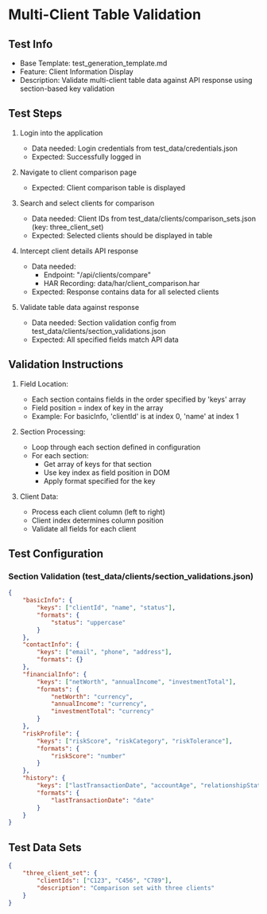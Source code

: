 # Multi-Client Table Validation

## Test Info
- Base Template: test_generation_template.md
- Feature: Client Information Display
- Description: Validate multi-client table data against API response using section-based key validation

## Test Steps
1. Login into the application
   - Data needed: Login credentials from test_data/credentials.json
   - Expected: Successfully logged in

2. Navigate to client comparison page
   - Expected: Client comparison table is displayed

3. Search and select clients for comparison
   - Data needed: Client IDs from test_data/clients/comparison_sets.json (key: three_client_set)
   - Expected: Selected clients should be displayed in table

4. Intercept client details API response
   - Data needed: 
     - Endpoint: "/api/clients/compare"
     - HAR Recording: data/har/client_comparison.har
   - Expected: Response contains data for all selected clients

5. Validate table data against response
   - Data needed: Section validation config from test_data/clients/section_validations.json
   - Expected: All specified fields match API data

## Validation Instructions
1. Field Location:
   - Each section contains fields in the order specified by 'keys' array
   - Field position = index of key in the array
   - Example: For basicInfo, 'clientId' is at index 0, 'name' at index 1

2. Section Processing:
   - Loop through each section defined in configuration
   - For each section:
     - Get array of keys for that section
     - Use key index as field position in DOM
     - Apply format specified for the key

3. Client Data:
   - Process each client column (left to right)
   - Client index determines column position
   - Validate all fields for each client



## Test Configuration
### Section Validation (test_data/clients/section_validations.json)
```json
{
    "basicInfo": {
        "keys": ["clientId", "name", "status"],
        "formats": {
            "status": "uppercase"
        }
    },
    "contactInfo": {
        "keys": ["email", "phone", "address"],
        "formats": {}
    },
    "financialInfo": {
        "keys": ["netWorth", "annualIncome", "investmentTotal"],
        "formats": {
            "netWorth": "currency",
            "annualIncome": "currency",
            "investmentTotal": "currency"
        }
    },
    "riskProfile": {
        "keys": ["riskScore", "riskCategory", "riskTolerance"],
        "formats": {
            "riskScore": "number"
        }
    },
    "history": {
        "keys": ["lastTransactionDate", "accountAge", "relationshipStatus"],
        "formats": {
            "lastTransactionDate": "date"
        }
    }
}
```

## Test Data Sets
```json
{
    "three_client_set": {
        "clientIds": ["C123", "C456", "C789"],
        "description": "Comparison set with three clients"
    }
}
``` 